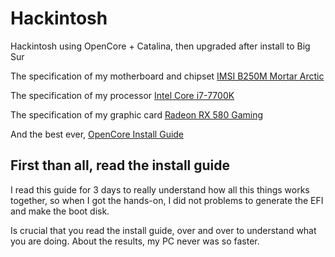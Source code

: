 # Hackintosh

Hackintosh using OpenCore + Catalina, then upgraded after install to Big Sur

The specification of my motherboard and chipset <a href="https://www.msi.com/Motherboard/b250m-mortar-arctic.html"  target="_blank" rel="noopener" alt="">IMSI B250M Mortar Arctic</a>

The specification of my processor <a href="https://ark.intel.com/content/www/us/en/ark/products/97129/intel-core-i7-7700k-processor-8m-cache-up-to-4-50-ghz.html"  target="_blank" rel="noopener" alt="">Intel Core i7-7700K</a>

The specification of my graphic card <a href="https://www.amd.com/en/products/graphics/radeon-rx-580" target="_blank" rel="noopener" alt="">Radeon RX 580 Gaming</a>

And the best ever, <a href="https://dortania.github.io/OpenCore-Install-Guide/" target="_blank" rel="noopener" alt="">OpenCore Install Guide</a> 

## First than all, read the install guide

I read this guide for 3 days to really understand how all this things works together, so when I got the hands-on, I did not problems to generate the EFI and make the boot disk.

Is crucial that you read the install guide, over and over to understand what you are doing. About the results, my PC never was so faster.
